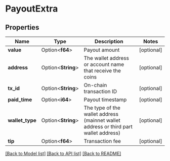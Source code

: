 # PayoutExtra

## Properties

Name | Type | Description | Notes
------------ | ------------- | ------------- | -------------
**value** | Option<**f64**> | Payout amount | [optional]
**address** | Option<**String**> | The wallet address or account name that receive the coins | [optional]
**tx_id** | Option<**String**> | On-chain transaction ID | [optional]
**paid_time** | Option<**i64**> | Payout timestamp | [optional]
**wallet_type** | Option<**String**> | The type of the wallet address (mainnet wallet address or third part wallet address) | [optional]
**tip** | Option<**f64**> | Transaction fee | [optional]

[[Back to Model list]](../README.md#documentation-for-models) [[Back to API list]](../README.md#documentation-for-api-endpoints) [[Back to README]](../README.md)


